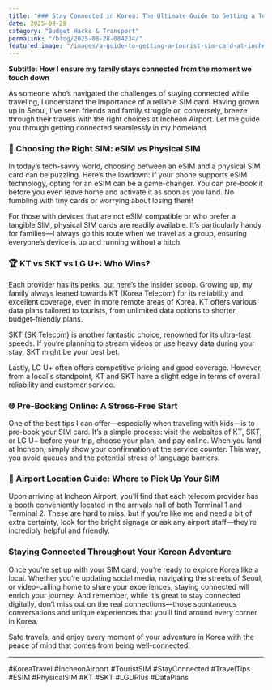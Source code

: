 ```yaml
---
title: "### Stay Connected in Korea: The Ultimate Guide to Getting a Tourist SIM Card at Incheon Airport"
date: 2025-08-28
category: "Budget Hacks & Transport"
permalink: "/blog/2025-08-28-084234/"
featured_image: "/images/a-guide-to-getting-a-tourist-sim-card-at-incheon-airport-084231.jpg"
---
```


**Subtitle: How I ensure my family stays connected from the moment we touch down**

As someone who’s navigated the challenges of staying connected while traveling, I understand the importance of a reliable SIM card. Having grown up in Seoul, I've seen friends and family struggle or, conversely, breeze through their travels with the right choices at Incheon Airport. Let me guide you through getting connected seamlessly in my homeland.

### 📱 Choosing the Right SIM: eSIM vs Physical SIM

In today’s tech-savvy world, choosing between an eSIM and a physical SIM card can be puzzling. Here’s the lowdown: if your phone supports eSIM technology, opting for an eSIM can be a game-changer. You can pre-book it before you even leave home and activate it as soon as you land. No fumbling with tiny cards or worrying about losing them!

For those with devices that are not eSIM compatible or who prefer a tangible SIM, physical SIM cards are readily available. It’s particularly handy for families—I always go this route when we travel as a group, ensuring everyone’s device is up and running without a hitch.

### 🏆 KT vs SKT vs LG U+: Who Wins?

Each provider has its perks, but here’s the insider scoop. Growing up, my family always leaned towards KT (Korea Telecom) for its reliability and excellent coverage, even in more remote areas of Korea. KT offers various data plans tailored to tourists, from unlimited data options to shorter, budget-friendly plans.

SKT (SK Telecom) is another fantastic choice, renowned for its ultra-fast speeds. If you’re planning to stream videos or use heavy data during your stay, SKT might be your best bet.

Lastly, LG U+ often offers competitive pricing and good coverage. However, from a local's standpoint, KT and SKT have a slight edge in terms of overall reliability and customer service.

### 🌐 Pre-Booking Online: A Stress-Free Start

One of the best tips I can offer—especially when traveling with kids—is to pre-book your SIM card. It’s a simple process: visit the websites of KT, SKT, or LG U+ before your trip, choose your plan, and pay online. When you land at Incheon, simply show your confirmation at the service counter. This way, you avoid queues and the potential stress of language barriers.

### 📍 Airport Location Guide: Where to Pick Up Your SIM

Upon arriving at Incheon Airport, you’ll find that each telecom provider has a booth conveniently located in the arrivals hall of both Terminal 1 and Terminal 2. These are hard to miss, but if you’re like me and need a bit of extra certainty, look for the bright signage or ask any airport staff—they’re incredibly helpful and friendly.

### Staying Connected Throughout Your Korean Adventure

Once you’re set up with your SIM card, you’re ready to explore Korea like a local. Whether you’re updating social media, navigating the streets of Seoul, or video-calling home to share your experiences, staying connected will enrich your journey. And remember, while it’s great to stay connected digitally, don’t miss out on the real connections—those spontaneous conversations and unique experiences that you’ll find around every corner in Korea.

Safe travels, and enjoy every moment of your adventure in Korea with the peace of mind that comes from being well-connected!

---

#KoreaTravel #IncheonAirport #TouristSIM #StayConnected #TravelTips #ESIM #PhysicalSIM #KT #SKT #LGUPlus #DataPlans